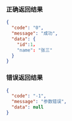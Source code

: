 
### 正确返回结果

```json
{
  "code": "0",
  "message": "成功",
  "data": {
    "id":1，
    "name": "张三"  
  }
}
```

### 错误返回结果

```json
{
  "code": "-1",
  "message": "参数错误",
  "data": null
}
```
